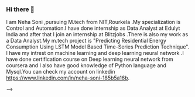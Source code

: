 ### Hi there 👋
I am Neha Soni ,pursuing M.tech from NIT,Rourkela .My specialization is Control and Automation.I have done internship as Data Analyst at Edulyt India and after that I join an internship at Blitzjobs .There is also my work as a Data Analyst.My m.tech project is "Predicting Residential Energy Consumption Using LSTM Model Based Time-Series Prediction Technique". I have my intrest on machine learning and deep learning neural network .I have done certification course on Deep learning neural network from coursera and I also have good knowledge of Python language and Mysql.You can check my account on linkedin https://www.linkedin.com/in/neha-soni-185b5a16b.


-->
